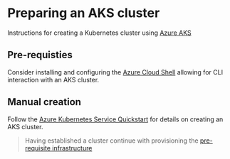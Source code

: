 # Preparing an AKS cluster
Instructions for creating a Kubernetes cluster using [Azure AKS](https://azure.microsoft.com/en-au/services/kubernetes-service/)

## Pre-requisties
Consider installing and configuring the [Azure Cloud Shell](https://docs.microsoft.com/en-au/azure/cloud-shell/quickstart) allowing for CLI interaction with an AKS cluster.

## Manual creation
Follow the [Azure Kubernetes Service Quickstart](https://docs.microsoft.com/en-au/azure/aks/kubernetes-walkthrough) for details on creating an AKS cluster.

> Having established a cluster continue with provisioning the [pre-requisite infrastructure](../../PREREQUISITES.md)